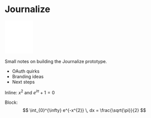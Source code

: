 # Journalize
![Journalize logo](./journalize.png)

Small notes on building the Journalize prototype.

- OAuth quirks
- Branding ideas
- Next steps



Inline: $x^{2}$ and $e^{i\pi} + 1 = 0$

Block:
$$
\int_{0}^{\infty} e^{-x^{2}} \, dx = \frac{\sqrt{\pi}}{2}
$$

